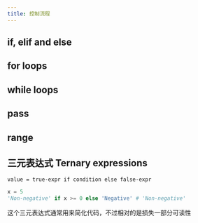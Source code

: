```yaml
---
title: 控制流程
---
```


## if, elif and else

## for loops

## while loops

## pass

## range

## 三元表达式 Ternary expressions

```text
value = true-expr if condition else false-expr
```

```py
x = 5
'Non-negative' if x >= 0 else 'Negative' # 'Non-negative'
```

这个三元表达式通常用来简化代码，不过相对的是损失一部分可读性
